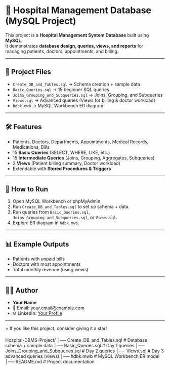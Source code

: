 # 🏥 Hospital Management Database (MySQL Project)

This project is a **Hospital Management System Database** built using **MySQL**.  
It demonstrates **database design, queries, views, and reports** for managing patients, doctors, appointments, and billing.

---

## 📂 Project Files
- `Create_DB_and_Tables.sql` → Schema creation + sample data  
- `Basic_Queries.sql` → 15 beginner SQL queries  
- `Joins_Grouping_and_Subqueries.sql` → Joins, Grouping, and Subqueries  
- `Views.sql` → Advanced queries (Views for billing & doctor workload)  
- `hdbk.mwb` → MySQL Workbench ER diagram  

---

## 🛠️ Features
- Patients, Doctors, Departments, Appointments, Medical Records, Medications, Bills  
- 15 **Basic Queries** (SELECT, WHERE, LIKE, etc.)  
- 15 **Intermediate Queries** (Joins, Grouping, Aggregates, Subqueries)  
- 2 **Views** (Patient billing summary, Doctor workload)  
- Extendable with **Stored Procedures & Triggers**  

---

## 🚀 How to Run
1. Open MySQL Workbench or phpMyAdmin.  
2. Run `Create_DB_and_Tables.sql` to set up schema + data.  
3. Run queries from `Basic_Queries.sql`, `Joins_Grouping_and_Subqueries.sql`, or `Views.sql`.  
4. Explore ER diagram in `hdbk.mwb`.  

---

## 📊 Example Outputs
- Patients with unpaid bills  
- Doctors with most appointments  
- Total monthly revenue (using views)  

---

## 👩‍💻 Author
- **Your Name**  
- 📧 Email: your.email@example.com  
- 🌐 LinkedIn: [Your Profile](https://linkedin.com/in/yourprofile)  

---
⭐ If you like this project, consider giving it a star!

Hospital-DBMS-Project/
│── Create_DB_and_Tables.sql      # Database schema + sample data
│── Basic_Queries.sql             # Day 1 queries
│── Joins_Grouping_and_Subqueries.sql # Day 2 queries
│── Views.sql                     # Day 3 advanced queries (views)
│── hdbk.mwb                      # MySQL Workbench ER model
│── README.md                     # Project documentation
